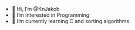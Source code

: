- 👋 Hi, I’m @KnJakob
- 👀 I’m interested in Programming
- 🌱 I’m currently learning C and sorting algorithms
